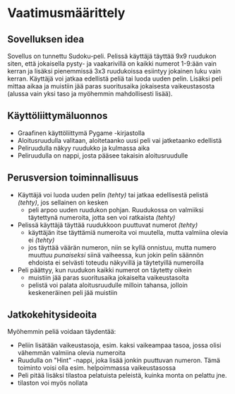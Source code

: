 # Vaatimusmäärittely

## Sovelluksen idea

Sovellus on tunnettu Sudoku-peli. Pelissä käyttäjä täyttää 9x9 ruudukon siten, että jokaisella pysty- ja vaakarivillä on kaikki numerot 1-9:ään vain kerran ja lisäksi pienemmissä 3x3 ruudukoissa esiintyy jokainen luku vain kerran. Käyttäjä voi jatkaa edellistä peliä tai luoda uuden pelin. Lisäksi peli mittaa aikaa ja muistiin jää paras suoritusaika jokaisesta vaikeustasosta (alussa vain yksi taso ja myöhemmin mahdollisesti lisää).

## Käyttöliittymäluonnos

- Graafinen käyttöliittymä Pygame -kirjastolla
- Aloitusruudulla valitaan, aloitetaanko uusi peli vai jatketaanko edellistä
- Peliruudulla näkyy ruudukko ja kulmassa aika
- Peliruudulla on nappi, josta pääsee takaisin aloitusruudulle

## Perusversion toiminnallisuus

- Käyttäjä voi luoda uuden pelin *(tehty)* tai jatkaa edellisestä pelistä *(tehty)*, jos sellainen on kesken
  - peli arpoo uuden ruudukon pohjan. Ruudukossa on valmiiksi täytettynä numeroita, jotta sen voi ratkaista *(tehty)*
- Pelissä käyttäjä täyttää ruudukkoon puuttuvat numerot *(tehty)*
  - käyttäjän itse täyttämiä numeroita voi muutella, mutta valmiina olevia ei *(tehty)*
  - jos täyttää väärän numeron, niin se kyllä onnistuu, mutta numero muuttuu *punaiseksi* siinä vaiheessa, kun jokin pelin säännön ehdoista ei selvästi toteudu näkyvillä ja täytetyillä numeroilla
- Peli päättyy, kun ruudukon kaikki numerot on täytetty oikein
  - muistiin jää paras suoritusaika jokaiselta vaikeustasolta
  - pelistä voi palata aloitusruudulle milloin tahansa, jolloin keskeneräinen peli jää muistiin

## Jatkokehitysideoita

Myöhemmin peliä voidaan täydentää:
- Peliin lisätään vaikeustasoja, esim. kaksi vaikeampaa tasoa, jossa olisi vähemmän valmiina olevia numeroita
- Ruudulla on "Hint" -nappi, joka lisää jonkin puuttuvan numeron. Tämä toiminto voisi olla esim. helpoimmassa vaikeustasossa
- Peli pitää lisäksi tilastoa pelatuista peleistä, kuinka monta on pelattu jne.
 - tilaston voi myös nollata
 


